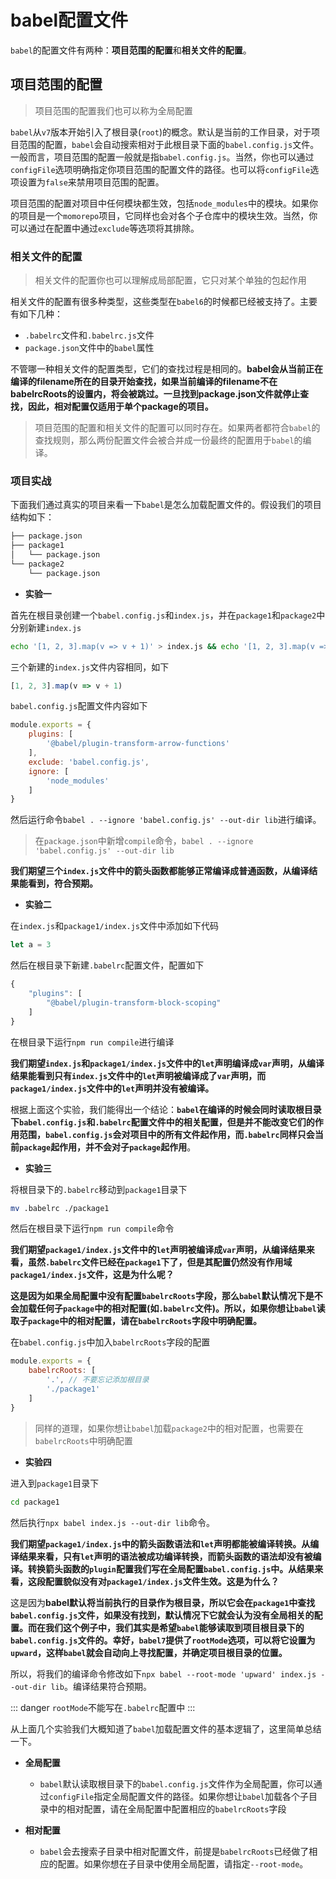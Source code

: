 # babel配置文件

`babel`的配置文件有两种：**项目范围的配置**和**相关文件的配置**。

## 项目范围的配置

> 项目范围的配置我们也可以称为全局配置

`babel`从`v7`版本开始引入了根目录(`root`)的概念。默认是当前的工作目录，对于项目范围的配置，`babel`会自动搜索相对于此根目录下面的`babel.config.js`文件。一般而言，项目范围的配置一般就是指`babel.config.js`。当然，你也可以通过`configFile`选项明确指定你项目范围的配置文件的路径。也可以将`configFile`选项设置为`false`来禁用项目范围的配置。

项目范围的配置对项目中任何模块都生效，包括`node_modules`中的模块。如果你的项目是一个`momorepo`项目，它同样也会对各个子仓库中的模块生效。当然，你可以通过在配置中通过`exclude`等选项将其排除。

### 相关文件的配置

> 相关文件的配置你也可以理解成局部配置，它只对某个单独的包起作用

相关文件的配置有很多种类型，这些类型在`babel6`的时候都已经被支持了。主要有如下几种：

- `.babelrc`文件和`.babelrc.js`文件
- `package.json`文件中的`babel`属性

不管哪一种相关文件的配置类型，它们的查找过程是相同的。**babel会从当前正在编译的filename所在的目录开始查找，如果当前编译的filename不在babelrcRoots的设置内，将会被跳过。一旦找到package.json文件就停止查找，因此，相对配置仅适用于单个package的项目。**

> 项目范围的配置和相关文件的配置可以同时存在。如果两者都符合`babel`的查找规则，那么两份配置文件会被合并成一份最终的配置用于`babel`的编译。

### 项目实战

下面我们通过真实的项目来看一下`babel`是怎么加载配置文件的。假设我们的项目结构如下：

```bash
├── package.json
├── package1
│   └── package.json
└── package2
    └── package.json
```

- **实验一**

首先在根目录创建一个`babel.config.js`和`index.js`，并在`package1`和`package2`中分别新建`index.js`

```bash
echo '[1, 2, 3].map(v => v + 1)' > index.js && echo '[1, 2, 3].map(v => v + 1)' > package1/index.js && echo '[1, 2, 3].map(v => v + 1)' > package2/index.js
```

三个新建的`index.js`文件内容相同，如下

```js
[1, 2, 3].map(v => v + 1)
```

`babel.config.js`配置文件内容如下

```js
module.exports = {
    plugins: [
        '@babel/plugin-transform-arrow-functions'
    ],
    exclude: 'babel.config.js',
    ignore: [
        'node_modules'
    ]
}
```

然后运行命令`babel . --ignore 'babel.config.js' --out-dir lib`进行编译。

> 在`package.json`中新增`compile`命令，`babel . --ignore 'babel.config.js' --out-dir lib`

**我们期望三个`index.js`文件中的箭头函数都能够正常编译成普通函数，从编译结果能看到，符合预期。**


- **实验二**

在`index.js`和`package1/index.js`文件中添加如下代码

```js
let a = 3
```

然后在根目录下新建`.babelrc`配置文件，配置如下

```js
{
    "plugins": [
        "@babel/plugin-transform-block-scoping"
    ]
}
```

在根目录下运行`npm run compile`进行编译

**我们期望`index.js`和`package1/index.js`文件中的`let`声明编译成`var`声明，从编译结果能看到只有`index.js`文件中的`let`声明被编译成了`var`声明，而`package1/index.js`文件中的`let`声明并没有被编译。**

根据上面这个实验，我们能得出一个结论：**`babel`在编译的时候会同时读取根目录下`babel.config.js`和`.babelrc`配置文件中的相关配置，但是并不能改变它们的作用范围，`babel.config.js`会对项目中的所有文件起作用，而`.babelrc`同样只会当前`package`起作用，并不会对子`package`起作用**。

- **实验三**

将根目录下的`.babelrc`移动到`package1`目录下

```bash
mv .babelrc ./package1
```

然后在根目录下运行`npm run compile`命令

**我们期望`package1/index.js`文件中的`let`声明被编译成`var`声明，从编译结果来看，虽然`.babelrc`文件已经在`package1`下了，但是其配置仍然没有作用域`package1/index.js`文件，这是为什么呢？**

**这是因为如果全局配置中没有配置`babelrcRoots`字段，那么`babel`默认情况下是不会加载任何子`package`中的相对配置(如`.babelrc`文件)。所以，如果你想让`babel`读取子`package`中的相对配置，请在`babelrcRoots`字段中明确配置。**

在`babel.config.js`中加入`babelrcRoots`字段的配置

```js
module.exports = {
    babelrcRoots: [
        '.', // 不要忘记添加根目录
        './package1'
    ]
}
```

> 同样的道理，如果你想让`babel`加载`package2`中的相对配置，也需要在`babelrcRoots`中明确配置

- **实验四**

进入到`package1`目录下

```bash
cd package1
```

然后执行`npx babel index.js --out-dir lib`命令。

**我们期望`package1/index.js`中的箭头函数语法和`let`声明都能被编译转换。从编译结果来看，只有`let`声明的语法被成功编译转换，而箭头函数的语法却没有被编译。转换箭头函数的`plugin`配置我们写在全局配置`babel.config.js`中。从结果来看，这段配置貌似没有对`package1/index.js`文件生效。这是为什么？**

这是因为**babel默认将当前执行的目录作为根目录，所以它会在`package1`中查找`babel.config.js`文件，如果没有找到，默认情况下它就会认为没有全局相关的配置。而在我们这个例子中，我们其实是希望`babel`能够读取到项目根目录下的`babel.config.js`文件的。幸好，`babel7`提供了`rootMode`选项，可以将它设置为`upward`，这样`babel`就会自动向上寻找配置，并确定项目根目录的位置。**

所以，将我们的编译命令修改如下`npx babel --root-mode 'upward' index.js --out-dir lib`。编译结果符合预期。

::: danger
`rootMode`不能写在`.babelrc`配置中
:::

从上面几个实验我们大概知道了`babel`加载配置文件的基本逻辑了，这里简单总结一下。

- **全局配置**
    - `babel`默认读取根目录下的`babel.config.js`文件作为全局配置，你可以通过`configFile`指定全局配置文件的路径。如果你想让`babel`加载各个子目录中的相对配置，请在全局配置中配置相应的`babelrcRoots`字段

- **相对配置**
    - `babel`会去搜索子目录中相对配置文件，前提是`babelrcRoots`已经做了相应的配置。如果你想在子目录中使用全局配置，请指定`--root-mode`。